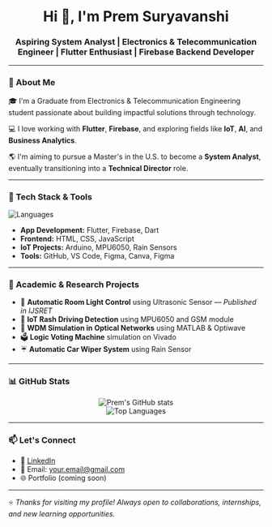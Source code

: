 <h1 align="center">Hi 👋, I'm Prem Suryavanshi</h1>
<h3 align="center">Aspiring System Analyst | Electronics & Telecommunication Engineer | Flutter Enthusiast | Firebase Backend Developer</h3>

---

### 🚀 About Me

🎓 I'm a Graduate from Electronics & Telecommunication Engineering student passionate about building impactful solutions through technology.  

💻 I love working with **Flutter**, **Firebase**, and exploring fields like **IoT**, **AI**, and **Business Analytics**.

🌎 I'm aiming to pursue a Master's in the U.S. to become a **System Analyst**, eventually transitioning into a **Technical Director** role.

---

### 🔧 Tech Stack & Tools

![Languages](https://skillicons.dev/icons?i=flutter,dart,firebase,js,html,css,python,matlab,arduino,git,github)

- **App Development:** Flutter, Firebase, Dart  
- **Frontend:** HTML, CSS, JavaScript  
- **IoT Projects:** Arduino, MPU6050, Rain Sensors  
- **Tools:** GitHub, VS Code, Figma, Canva, Figma

---

### 🧠 Academic & Research Projects

- 🔦 **Automatic Room Light Control** using Ultrasonic Sensor — *Published in IJSRET*  
- 🚗 **IoT Rash Driving Detection** using MPU6050 and GSM module  
- 🧪 **WDM Simulation in Optical Networks** using MATLAB & Optiwave  
- 🗳 **Logic Voting Machine** simulation on Vivado  
- ☔ **Automatic Car Wiper System** using Rain Sensor

---

### 📊 GitHub Stats

<p align="center">
  <img src="https://github-readme-stats.vercel.app/api?username=premxyz&show_icons=true&theme=radical" alt="Prem's GitHub stats" />
  <br>
  <img src="https://github-readme-stats.vercel.app/api/top-langs/?username=premxyz&layout=compact&theme=radical" alt="Top Languages" />
</p>

---

### 📫 Let's Connect

- 🔗 [LinkedIn](https://linkedin.com/in/your-link)
- 📧 Email: your.email@gmail.com
- 🌐 Portfolio (coming soon)

---

⭐ *Thanks for visiting my profile! Always open to collaborations, internships, and new learning opportunities.*  
